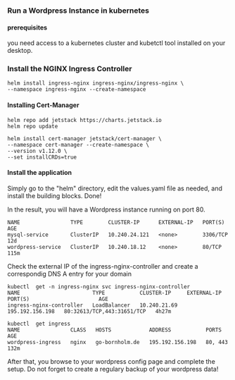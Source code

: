 
### Run a Wordpress Instance in kubernetes


#### prerequisites

you need access to a kubernetes cluster and kubetctl tool installed on your desktop.

### Install the NGINX Ingress Controller

```
helm install ingress-nginx ingress-nginx/ingress-nginx \
--namespace ingress-nginx --create-namespace
```

#### Installing Cert-Manager

```
helm repo add jetstack https://charts.jetstack.io
helm repo update
```

```
helm install cert-manager jetstack/cert-manager \
--namespace cert-manager --create-namespace \
--version v1.12.0 \
--set installCRDs=true
```


#### Install the application

Simply go to the "helm" directory, edit the values.yaml file as needed, and install the building blocks. Done! 




In the result, you will have a Wordpress instance running on port  80. 

```
NAME                TYPE        CLUSTER-IP      EXTERNAL-IP   PORT(S)    AGE
mysql-service       ClusterIP   10.240.24.121   <none>        3306/TCP   12d
wordpress-service   ClusterIP   10.240.18.12    <none>        80/TCP     115m

```

Check the external IP of the ingress-nginx-controller and create a correspondig DNS A entry for your domain

```
kubectl  get -n ingress-nginx svc ingress-nginx-controller
NAME                       TYPE           CLUSTER-IP     EXTERNAL-IP       PORT(S)                      AGE
ingress-nginx-controller   LoadBalancer   10.240.21.69   195.192.156.198   80:32613/TCP,443:31651/TCP   4h27m
```

```
kubectl  get ingress
NAME                CLASS   HOSTS            ADDRESS           PORTS     AGE
wordpress-ingress   nginx   go-bornholm.de   195.192.156.198   80, 443   132m
```


After that, you browse to your wordpress config page and complete the setup.
Do not forget to create a regulary backup of your wordpress data!

